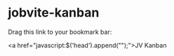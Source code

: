 # jobvite-kanban

Drag this link to your bookmark bar:

<a href="javascript:$('head').append(\"<script type='text/javascript' src='https://rawgit.com/Stasonis/jobvite-kanban/master/jobvite-kanban.js'></script>\");">JV Kanban</a>
